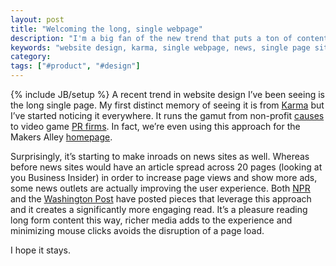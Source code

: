 ```yaml
---
layout: post
title: "Welcoming the long, single webpage"
description: "I'm a big fan of the new trend that puts a ton of content on one page. Especially on news sites."
keywords: "website design, karma, single webpage, news, single page sites"
category:
tags: ["#product", "#design"]
---
```

{% include JB/setup %}
A recent trend in website design I’ve been seeing is the long single page. My first distinct memory of seeing it is from <a href="https://yourkarma.com/" target="_blank">Karma</a> but I’ve started noticing it everywhere. It runs the gamut from non-profit <a href="http://www.weheartwifi.com/" target="_blank">causes</a> to video game <a href="http://www.sandboxstrat.com/" target="_blank">PR firms</a>. In fact, we’re even using this approach for the Makers Alley <a href="https://makersalley.com/" target="_blank">homepage</a>.

Surprisingly, it’s starting to make inroads on news sites as well. Whereas before news sites would have an article spread across 20 pages (looking at you Business Insider) in order to increase page views and show more ads, some news outlets are actually improving the user experience. Both <a href="http://apps.npr.org/unfit-for-work/" target="_blank">NPR</a> and the <a href="http://www.washingtonpost.com/sf/sports/wp/2013/02/27/cyclings-road-forward/" target="_blank">Washington Post</a> have posted pieces that leverage this approach and it creates a significantly more engaging read. It’s a pleasure reading long form content this way, richer media adds to the experience and minimizing mouse clicks avoids the disruption of a page load.

I hope it stays.